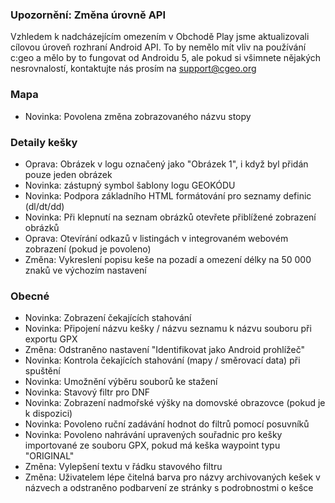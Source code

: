 
### Upozornění: Změna úrovně API
Vzhledem k nadcházejícím omezením v Obchodě Play jsme aktualizovali cílovou úroveň rozhraní Android API. To by nemělo mít vliv na používání c:geo a mělo by to fungovat od Androidu 5, ale pokud si všimnete nějakých nesrovnalostí, kontaktujte nás prosím na support@cgeo.org

### Mapa
- Novinka: Povolena změna zobrazovaného názvu stopy

### Detaily kešky
- Oprava: Obrázek v logu označený jako "Obrázek 1", i když byl přidán pouze jeden obrázek
- Novinka: zástupný symbol šablony logu GEOKÓDU
- Novinka: Podpora základního HTML formátování pro seznamy definic (dl/dt/dd)
- Novinka: Při klepnutí na seznam obrázků otevřete přiblížené zobrazení obrázků
- Oprava: Otevírání odkazů v listingách v integrovaném webovém zobrazení (pokud je povoleno)
- Změna: Vykreslení popisu keše na pozadí a omezení délky na 50 000 znaků ve výchozím nastavení

### Obecné
- Novinka: Zobrazení čekajících stahování
- Novinka: Připojení názvu kešky / názvu seznamu k názvu souboru při exportu GPX
- Změna: Odstraněno nastavení "Identifikovat jako Android prohlížeč"
- Novinka: Kontrola čekajících stahování (mapy / směrovací data) při spuštění
- Novinka: Umožnění výběru souborů ke stažení
- Novinka: Stavový filtr pro DNF
- Novinka: Zobrazení nadmořské výšky na domovské obrazovce (pokud je k dispozici)
- Novinka: Povoleno ruční zadávání hodnot do filtrů pomocí posuvníků
- Novinka: Povoleno nahrávání upravených souřadnic pro kešky importované ze souboru GPX, pokud má keška waypoint typu "ORIGINAL"
- Změna: Vylepšení textu v řádku stavového filtru
- Změna: Uživatelem lépe čitelná barva pro názvy archivovaných kešek v názvech a odstraněno podbarvení ze stránky s podrobnostmi o kešce

